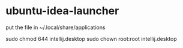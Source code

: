 # ubuntu-idea-launcher

put the file in ~/.local/share/applications

sudo chmod 644 intellij.desktop
sudo chown root:root intellij.desktop


